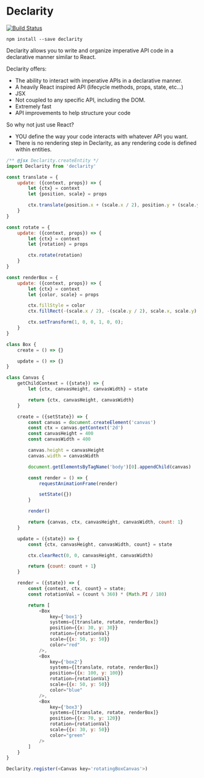 # Declarity

[![Build Status](https://travis-ci.org/brochington/declarity.svg?branch=master)](https://travis-ci.org/brochington/declarity)

```
npm install --save declarity
```

Declarity allows you to write and organize imperative API code in a declarative manner similar to React.

Declarity offers:
- The ability to interact with imperative APIs in a declarative manner.
- A heavily React inspired API (lifecycle methods, props, state, etc...)
- JSX
- Not coupled to any specific API, including the DOM.
- Extremely fast
- API improvements to help structure your code


So why not just use React?
- YOU define the way your code interacts with whatever API you want.
- There is no rendering step in Declarity, as any rendering code is defined within entities.


```javascript
/** @jsx Declarity.createEntity */
import Declarity from 'declarity'

const translate = {
    update: ({context, props}) => {
        let {ctx} = context
        let {position, scale} = props

        ctx.translate(position.x + (scale.x / 2), position.y + (scale.y / 2));
    }
}

const rotate = {
    update: ({context, props}) => {
        let {ctx} = context
        let {rotation} = props

        ctx.rotate(rotation)
    }
}

const renderBox = {
    update: ({context, props}) => {
        let {ctx} = context
        let {color, scale} = props

        ctx.fillStyle = color
        ctx.fillRect(-(scale.x / 2), -(scale.y / 2), scale.x, scale.y)

        ctx.setTransform(1, 0, 0, 1, 0, 0);
    }
}

class Box {
    create = () => {}

    update = () => {}
}

class Canvas {
    getChildContext = ({state}) => {
        let {ctx, canvasHeight, canvasWidth} = state

        return {ctx, canvasHeight, canvasWidth}
    }

    create = ({setState}) => {
        const canvas = document.createElement('canvas')
        const ctx = canvas.getContext('2d')
        const canvasHeight = 400
        const canvasWidth = 400

        canvas.height = canvasHeight
        canvas.width = canvasWidth

        document.getElementsByTagName('body')[0].appendChild(canvas)

        const render = () => {
            requestAnimationFrame(render)

            setState({})
        }

        render()

        return {canvas, ctx, canvasHeight, canvasWidth, count: 1}
    }

    update = ({state}) => {
        const {ctx, canvasHeight, canvasWidth, count} = state

        ctx.clearRect(0, 0, canvasHeight, canvasWidth)

        return {count: count + 1}
    }

    render = ({state}) => {
        const {context, ctx, count} = state;
        const rotationVal = (count % 360) * (Math.PI / 180)

        return [
            <Box
                key={'box1'}
                systems={[translate, rotate, renderBox]}
                position={{x: 30, y: 30}}
                rotation={rotationVal}
                scale={{x: 50, y: 50}}
                color="red"
            />,
            <Box
                key={'box2'}
                systems={[translate, rotate, renderBox]}
                position={{x: 100, y: 100}}
                rotation={rotationVal}
                scale={{x: 50, y: 50}}
                color="blue"
            />,
            <Box
                key={'box3'}
                systems={[translate, rotate, renderBox]}
                position={{x: 70, y: 120}}
                rotation={rotationVal}
                scale={{x: 30, y: 50}}
                color="green"
            />
        ]
    }
}

Declarity.register(<Canvas key='rotatingBoxCanvas'>)
```
